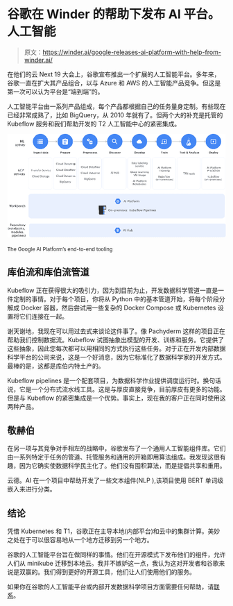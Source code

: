 # 谷歌在 Winder 的帮助下发布 AI 平台。人工智能

> 原文：<https://winder.ai/google-releases-ai-platform-with-help-from-winder.ai/>

在他们的云 Next 19 大会上，谷歌宣布推出一个扩展的人工智能平台。多年来，谷歌一直在扩大其产品组合，以与 Azure 和 AWS 的人工智能产品竞争。但这是第一次可以认为平台是“端到端”的。

人工智能平台由一系列产品组成，每个产品都根据自己的任务量身定制。有些现在已经非常成熟了，比如 BigQuery，从 2010 年就有了。但两个大的补充是托管的 Kubeflow 服务和我们帮助开发的 T2 人工智能中心的紧密集成。

![](img/92a7193c2d5a27abfe48e12c19d439ba.png)

<small>The Google AI Platform’s end-to-end tooling</small>

## 库伯流和库伯流管道

Kubeflow 正在获得很大的吸引力，因为到目前为止，开发数据科学管道一直是一件定制的事情。对于每个项目，你将从 Python 中的基本管道开始，将每个阶段分解成 Docker 容器，然后尝试用一些复杂的 Docker Compose 或 Kubernetes 设置将它们连接在一起。

谢天谢地，我现在可以用过去式来谈论这件事了。像 Pachyderm 这样的项目正在帮助我们控制数据流。Kubeflow 试图抽象出模型的开发、训练和服务。它提供了这些抽象，因此您每次都可以用相同的方式执行这些任务。对于正在开发内部数据科学平台的公司来说，这是一个好消息，因为它标准化了数据科学家的开发方式。最棒的是，这都是库伯内特土产的。

Kubeflow pipelines 是一个配套项目，为数据科学作业提供调度运行时。换句话说，它是一个分布式流水线工具。这是与厚皮直接竞争，目前厚皮有更多的功能。但是与 Kubeflow 的紧密集成是一个优势。事实上，现在我的客户正在同时使用这两种产品。

## 敬赫伯

在另一项与其竞争对手相左的战略中，谷歌发布了一个通用人工智能组件库。它们由一系列特定于任务的管道、托管服务和通用的开箱即用算法组成。我发现这很有趣，因为它确实使数据科学民主化了。他们没有囤积算法，而是提倡共享和重用。

云德。AI 在一个项目中帮助开发了一些文本组件(NLP ),该项目使用 BERT 单词级嵌入来进行分类。

## 结论

凭借 Kubernetes 和 T1，谷歌正在主导本地(内部平台)和云中的集群计算。美妙之处在于可以很容易地从一个地方迁移到另一个地方。

谷歌的人工智能平台旨在做同样的事情。他们在开源模式下发布他们的组件，允许人们从 minikube 迁移到本地云。我并不嫉妒这一点，我认为这对开发者和谷歌来说是双赢的。我们得到更好的开源工具，他们让人们使用他们的服务。

如果你在谷歌的人工智能平台或内部开发数据科学项目方面需要任何帮助，请[联系](https://winder.ai/about/contact/)。